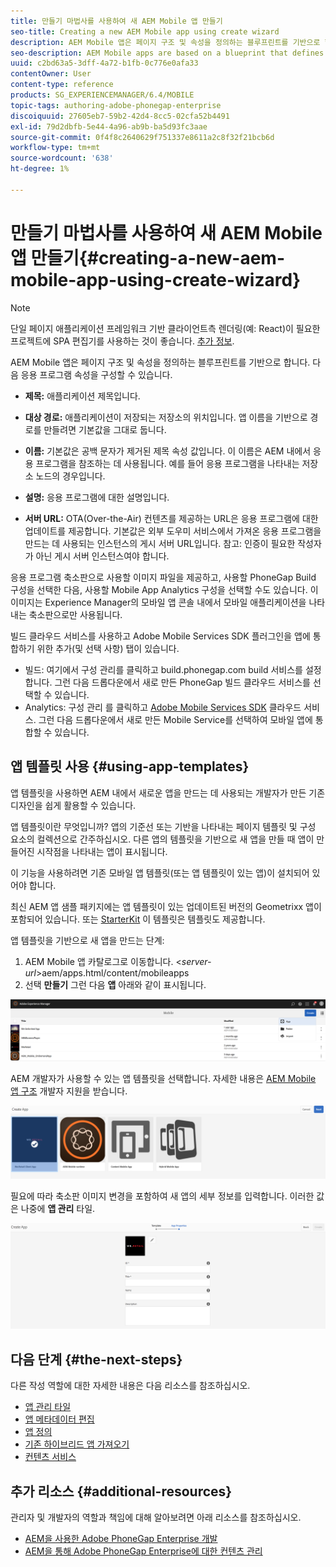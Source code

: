 ```yaml
---
title: 만들기 마법사를 사용하여 새 AEM Mobile 앱 만들기
seo-title: Creating a new AEM Mobile app using create wizard
description: AEM Mobile 앱은 페이지 구조 및 속성을 정의하는 블루프린트를 기반으로 합니다. 앱 템플릿을 기반으로 새 앱을 만드는 방법에 대해 알려면 이 페이지를 따르십시오.
seo-description: AEM Mobile apps are based on a blueprint that defines a page structure and properties. Follow this page to learn about how to create a new app based on an app template.
uuid: c2bd63a5-3dff-4a72-b1fb-0c776e0afa33
contentOwner: User
content-type: reference
products: SG_EXPERIENCEMANAGER/6.4/MOBILE
topic-tags: authoring-adobe-phonegap-enterprise
discoiquuid: 27605eb7-59b2-42d4-8cc5-02cfa52b4491
exl-id: 79d2dbfb-5e44-4a96-ab9b-ba5d93fc3aae
source-git-commit: 0f4f8c2640629f751337e8611a2c8f32f21bcb6d
workflow-type: tm+mt
source-wordcount: '638'
ht-degree: 1%

---
```


# 만들기 마법사를 사용하여 새 AEM Mobile 앱 만들기{#creating-a-new-aem-mobile-app-using-create-wizard}

>[!NOTE]
>
>단일 페이지 애플리케이션 프레임워크 기반 클라이언트측 렌더링(예: React)이 필요한 프로젝트에 SPA 편집기를 사용하는 것이 좋습니다. [추가 정보](/help/sites-developing/spa-overview.md).

AEM Mobile 앱은 페이지 구조 및 속성을 정의하는 블루프린트를 기반으로 합니다. 다음 응용 프로그램 속성을 구성할 수 있습니다.

* **제목:** 애플리케이션 제목입니다.
* **대상 경로:** 애플리케이션이 저장되는 저장소의 위치입니다. 앱 이름을 기반으로 경로를 만들려면 기본값을 그대로 둡니다.

* **이름:** 기본값은 공백 문자가 제거된 제목 속성 값입니다. 이 이름은 AEM 내에서 응용 프로그램을 참조하는 데 사용됩니다. 예를 들어 응용 프로그램을 나타내는 저장소 노드의 경우입니다.
* **설명:** 응용 프로그램에 대한 설명입니다.
* **서버 URL:** OTA(Over-the-Air) 컨텐츠를 제공하는 URL은 응용 프로그램에 대한 업데이트를 제공합니다. 기본값은 외부 도우미 서비스에서 가져온 응용 프로그램을 만드는 데 사용되는 인스턴스의 게시 서버 URL입니다. 참고: 인증이 필요한 작성자가 아닌 게시 서버 인스턴스여야 합니다.

응용 프로그램 축소판으로 사용할 이미지 파일을 제공하고, 사용할 PhoneGap Build 구성을 선택한 다음, 사용할 Mobile App Analytics 구성을 선택할 수도 있습니다. 이 이미지는 Experience Manager의 모바일 앱 콘솔 내에서 모바일 애플리케이션을 나타내는 축소판으로만 사용됩니다.

빌드 클라우드 서비스를 사용하고 Adobe Mobile Services SDK 플러그인을 앱에 통합하기 위한 추가(및 선택 사항) 탭이 있습니다.

* 빌드: 여기에서 구성 관리를 클릭하고 build.phonegap.com build 서비스를 설정합니다. 그런 다음 드롭다운에서 새로 만든 PhoneGap 빌드 클라우드 서비스를 선택할 수 있습니다.
* Analytics: 구성 관리 를 클릭하고 [Adobe Mobile Services SDK](https://experienceleague.adobe.com/docs/mobile-services/using/manage-app-settings-ug/configuring-app/download-sdk.html) 클라우드 서비스. 그런 다음 드롭다운에서 새로 만든 Mobile Service를 선택하여 모바일 앱에 통합할 수 있습니다.

## 앱 템플릿 사용 {#using-app-templates}

앱 템플릿을 사용하면 AEM 내에서 새로운 앱을 만드는 데 사용되는 개발자가 만든 기존 디자인을 쉽게 활용할 수 있습니다.

앱 템플릿이란 무엇입니까? 앱의 기준선 또는 기반을 나타내는 페이지 템플릿 및 구성 요소의 컬렉션으로 간주하십시오.
다른 앱의 템플릿을 기반으로 새 앱을 만들 때 앱이 만들어진 시작점을 나타내는 앱이 표시됩니다.

이 기능을 사용하려면 기존 모바일 앱 템플릿(또는 앱 템플릿이 있는 앱)이 설치되어 있어야 합니다.

최신 AEM 앱 샘플 패키지에는 앱 템플릿이 있는 업데이트된 버전의 Geometrixx 앱이 포함되어 있습니다. 또는 [StarterKit](https://github.com/Adobe-Marketing-Cloud-Apps/aem-phonegap-starter-kit) 이 템플릿은 템플릿도 제공합니다.

앱 템플릿을 기반으로 새 앱을 만드는 단계:

1. AEM Mobile 앱 카탈로그로 이동합니다. &lt;*server-url*>aem/apps.html/content/mobileapps
1. 선택 **만들기** 그런 다음 **앱** 아래와 같이 표시됩니다.

![chlimage_1-158](assets/chlimage_1-158.png)

AEM 개발자가 사용할 수 있는 앱 템플릿을 선택합니다. 자세한 내용은 [AEM Mobile 앱 구조](/help/mobile/phonegap-structure-an-app.md) 개발자 지원을 받습니다.

![chlimage_1-159](assets/chlimage_1-159.png)

필요에 따라 축소판 이미지 변경을 포함하여 새 앱의 세부 정보를 입력합니다. 이러한 값은 나중에 **앱 관리** 타일.

![chlimage_1-160](assets/chlimage_1-160.png)

## 다음 단계 {#the-next-steps}

다른 작성 역할에 대한 자세한 내용은 다음 리소스를 참조하십시오.

* [앱 관리 타일](/help/mobile/phonegap-app-details-tile.md)
* [앱 메타데이터 편집](/help/mobile/phonegap-editmetadata.md)
* [앱 정의](/help/mobile/phonegap-app-definitions.md)
* [기존 하이브리드 앱 가져오기](/help/mobile/phonegap-adding-content-to-imported-app.md)
* [컨텐츠 서비스](/help/mobile/develop-content-as-a-service.md)

## 추가 리소스 {#additional-resources}

관리자 및 개발자의 역할과 책임에 대해 알아보려면 아래 리소스를 참조하십시오.

* [AEM을 사용한 Adobe PhoneGap Enterprise 개발](/help/mobile/developing-in-phonegap.md)
* [AEM을 통해 Adobe PhoneGap Enterprise에 대한 컨텐츠 관리](/help/mobile/administer-phonegap.md)
